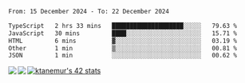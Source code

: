 <!--START_SECTION:waka-->

```txt
From: 15 December 2024 - To: 22 December 2024

TypeScript   2 hrs 33 mins   ████████████████████░░░░░   79.63 %
JavaScript   30 mins         ████░░░░░░░░░░░░░░░░░░░░░   15.71 %
HTML         6 mins          ▓░░░░░░░░░░░░░░░░░░░░░░░░   03.19 %
Other        1 min           ▒░░░░░░░░░░░░░░░░░░░░░░░░   00.81 %
JSON         1 min           ░░░░░░░░░░░░░░░░░░░░░░░░░   00.62 %
```

<!--END_SECTION:waka-->
<a href="https://github.com/anuraghazra/github-readme-stats">
  <img align="left" src="https://github-readme-stats.vercel.app/api?username=Tanesan&count_private=true&show_icons=true" />
<img align="left" src="https://github-readme-stats.vercel.app/api/top-langs/?username=Tanesan" />
</a>

[![ktanemur's 42 stats](https://badge42.vercel.app/api/v2/cl1wslf6s002109l771rng2w8/stats?cursusId=21&coalitionId=62)](https://github.com/JaeSeoKim/badge42)
